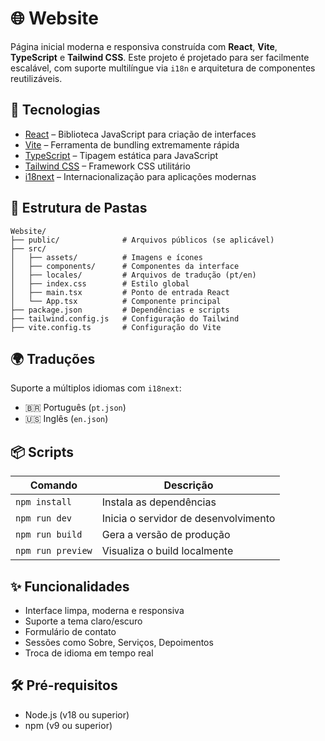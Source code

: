 # 🌐 Website

Página inicial moderna e responsiva construída com **React**, **Vite**, **TypeScript** e **Tailwind CSS**. Este projeto é projetado para ser facilmente escalável, com suporte multilíngue via `i18n` e arquitetura de componentes reutilizáveis.

## 🚀 Tecnologias

- [React](https://reactjs.org/) – Biblioteca JavaScript para criação de interfaces
- [Vite](https://vitejs.dev/) – Ferramenta de bundling extremamente rápida
- [TypeScript](https://www.typescriptlang.org/) – Tipagem estática para JavaScript
- [Tailwind CSS](https://tailwindcss.com/) – Framework CSS utilitário
- [i18next](https://www.i18next.com/) – Internacionalização para aplicações modernas

## 📁 Estrutura de Pastas

```
Website/
├── public/              # Arquivos públicos (se aplicável)
├── src/
│   ├── assets/          # Imagens e ícones
│   ├── components/      # Componentes da interface
│   ├── locales/         # Arquivos de tradução (pt/en)
│   ├── index.css        # Estilo global
│   ├── main.tsx         # Ponto de entrada React
│   └── App.tsx          # Componente principal
├── package.json         # Dependências e scripts
├── tailwind.config.js   # Configuração do Tailwind
├── vite.config.ts       # Configuração do Vite
```

## 🌍 Traduções

Suporte a múltiplos idiomas com `i18next`:
- 🇧🇷 Português (`pt.json`)
- 🇺🇸 Inglês (`en.json`)

## 📦 Scripts

| Comando | Descrição |
|--------|------------|
| `npm install` | Instala as dependências |
| `npm run dev` | Inicia o servidor de desenvolvimento |
| `npm run build` | Gera a versão de produção |
| `npm run preview` | Visualiza o build localmente |

## ✨ Funcionalidades

- Interface limpa, moderna e responsiva
- Suporte a tema claro/escuro
- Formulário de contato
- Sessões como Sobre, Serviços, Depoimentos
- Troca de idioma em tempo real

## 🛠️ Pré-requisitos

- Node.js (v18 ou superior)
- npm (v9 ou superior)

